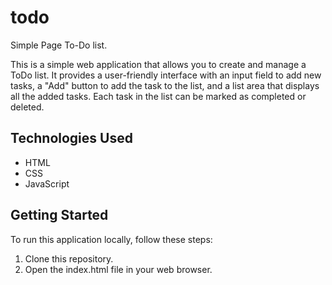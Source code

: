 # todo

Simple Page To-Do list. 

This is a simple web application that allows you to create and manage a ToDo list. It provides a user-friendly interface with an input field to add new tasks, a 
"Add" button to add the task to the list, and a list area that displays all the added tasks. Each task in the list can be marked as completed or deleted.

## Technologies Used

- HTML
- CSS
- JavaScript

## Getting Started

To run this application locally, follow these steps:

1. Clone this repository.
2. Open the index.html file in your web browser.
